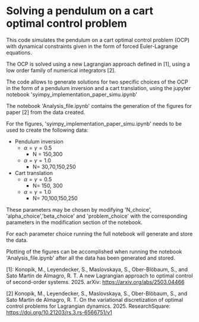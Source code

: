 # Solving a pendulum on a cart optimal control problem


This code simulates the pendulum on a cart optimal control problem (OCP) with dynamical constraints given in the form of forced Euler-Lagrange equations.

The OCP is solved using a new Lagrangian approach defined in [1], using a low order family of numerical integrators [2].


The code allows to generate solutions for two specific choices of the OCP in the form of a pendulum inversion and a cart translation, using the jupyter notebook 'syimpy_implementation_paper_simu.ipynb'

The notebook 'Analysis_file.ipynb' contains the generation of the figures for paper [2] from the data created.

For the figures, 'syimpy_implementation_paper_simu.ipynb' needs to be used to create the following data:
 - Pendulum inversion
   - $\alpha=\gamma=0.5$
      - N = 150,300
   - $\alpha=\gamma = 1.0$
      - N= 30,70,150,250
 - Cart translation
   - $\alpha=\gamma=0.5$
      - N= 150, 300
   - $\alpha=\gamma=1.0$
      - N= 70,100,150,250

These parameters may be chosen by modifying 'N_choice', 'alpha_choice','beta_choice' and 'problem_choice' with the corresponding parameters in the modification section of the notebook.

For each parameter choice running the full notebook will generate and store the data.

Plotting of the figures can be accomplished when running the notebook 'Analysis_file.ipynb' after all the data has been generated and stored.










[1]: Konopik, M., Leyendecker, S., Maslovskaya, S., Ober-Blöbaum, S., and Sato Martin de Almagro, R. T.  A new Lagrangian approach to optimal control of second-order systems. 2025. arXiv: https://arxiv.org/abs/2503.04466

[2] Konopik, M., Leyendecker, S., Maslovskaya, S., Ober-Blöbaum, S., and Sato Martin de Almagro, R. T. On the variational discretization of optimal control problems for Lagrangian dynamics. 2025. ResearchSquare:  https://doi.org/10.21203/rs.3.rs-6566751/v1

